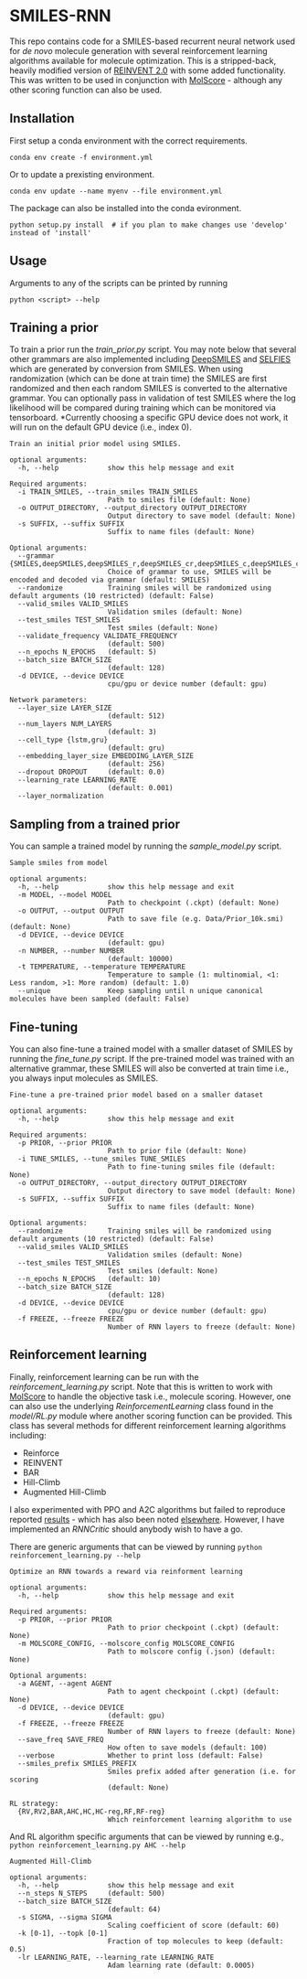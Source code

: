 # SMILES-RNN

This repo contains code for a SMILES-based recurrent neural network used for *de novo* molecule generation with several  reinforcement learning algorithms available for molecule optimization. This is a stripped-back, heavily modified version of [REINVENT 2.0](https://github.com/MolecularAI/Reinvent/tree/reinvent.v.2.0) with some added functionality. This was written to be used in conjunction with [MolScore](www.githttps://github.com/MorganCThomas/MolScore) - although any other scoring function can also be used.

## Installation
First setup a conda environment with the correct requirements.

```
conda env create -f environment.yml
```

Or to update a prexisting environment.

```
conda env update --name myenv --file environment.yml
```

The package can also be installed into the conda evironment.

```
python setup.py install  # if you plan to make changes use 'develop' instead of 'install'
```

## Usage
Arguments to any of the scripts can be printed by running 

```
python <script> --help
```

## Training a prior

To train a prior run the *train_prior.py* script. You may note below that several other grammars are also implemented including [DeepSMILES](https://chemrxiv.org/engage/chemrxiv/article-details/60c73ed6567dfe7e5fec388d) and [SELFIES](https://iopscience.iop.org/article/10.1088/2632-2153/aba947) which are generated by conversion from SMILES. When using randomization (which can be done at train time) the SMILES are first randomized and then each random SMILES is converted to the alternative grammar. You can optionally pass in validation of test SMILES where the log likelihood will be compared during training which can be monitored via tensorboard. *Currently choosing a specific GPU device does not work, it will run on the default GPU device (i.e., index 0).

```
Train an initial prior model using SMILES. 

optional arguments:
  -h, --help            show this help message and exit

Required arguments:
  -i TRAIN_SMILES, --train_smiles TRAIN_SMILES
                        Path to smiles file (default: None)
  -o OUTPUT_DIRECTORY, --output_directory OUTPUT_DIRECTORY
                        Output directory to save model (default: None)
  -s SUFFIX, --suffix SUFFIX
                        Suffix to name files (default: None)

Optional arguments:
  --grammar {SMILES,deepSMILES,deepSMILES_r,deepSMILES_cr,deepSMILES_c,deepSMILES_cb,deepSMILES_b,SELFIES}
                        Choice of grammar to use, SMILES will be encoded and decoded via grammar (default: SMILES)
  --randomize           Training smiles will be randomized using default arguments (10 restricted) (default: False)
  --valid_smiles VALID_SMILES
                        Validation smiles (default: None)
  --test_smiles TEST_SMILES
                        Test smiles (default: None)
  --validate_frequency VALIDATE_FREQUENCY
                        (default: 500)
  --n_epochs N_EPOCHS   (default: 5)
  --batch_size BATCH_SIZE
                        (default: 128)
  -d DEVICE, --device DEVICE
                        cpu/gpu or device number (default: gpu)

Network parameters:
  --layer_size LAYER_SIZE
                        (default: 512)
  --num_layers NUM_LAYERS
                        (default: 3)
  --cell_type {lstm,gru}
                        (default: gru)
  --embedding_layer_size EMBEDDING_LAYER_SIZE
                        (default: 256)
  --dropout DROPOUT     (default: 0.0)
  --learning_rate LEARNING_RATE
                        (default: 0.001)
  --layer_normalization

```

## Sampling from a trained prior

You can sample a trained model by running the *sample_model.py* script.

```
Sample smiles from model

optional arguments:
  -h, --help            show this help message and exit
  -m MODEL, --model MODEL
                        Path to checkpoint (.ckpt) (default: None)
  -o OUTPUT, --output OUTPUT
                        Path to save file (e.g. Data/Prior_10k.smi) (default: None)
  -d DEVICE, --device DEVICE
                        (default: gpu)
  -n NUMBER, --number NUMBER
                        (default: 10000)
  -t TEMPERATURE, --temperature TEMPERATURE
                        Temperature to sample (1: multinomial, <1: Less random, >1: More random) (default: 1.0)
  --unique              Keep sampling until n unique canonical molecules have been sampled (default: False)

```

## Fine-tuning

You can also fine-tune a trained model with a smaller dataset of SMILES by running the *fine_tune.py* script. If the pre-trained model was trained with an alternative grammar, these SMILES will also be converted at train time i.e., you always input molecules as SMILES.

```
Fine-tune a pre-trained prior model based on a smaller dataset

optional arguments:
  -h, --help            show this help message and exit

Required arguments:
  -p PRIOR, --prior PRIOR
                        Path to prior file (default: None)
  -i TUNE_SMILES, --tune_smiles TUNE_SMILES
                        Path to fine-tuning smiles file (default: None)
  -o OUTPUT_DIRECTORY, --output_directory OUTPUT_DIRECTORY
                        Output directory to save model (default: None)
  -s SUFFIX, --suffix SUFFIX
                        Suffix to name files (default: None)

Optional arguments:
  --randomize           Training smiles will be randomized using default arguments (10 restricted) (default: False)
  --valid_smiles VALID_SMILES
                        Validation smiles (default: None)
  --test_smiles TEST_SMILES
                        Test smiles (default: None)
  --n_epochs N_EPOCHS   (default: 10)
  --batch_size BATCH_SIZE
                        (default: 128)
  -d DEVICE, --device DEVICE
                        cpu/gpu or device number (default: gpu)
  -f FREEZE, --freeze FREEZE
                        Number of RNN layers to freeze (default: None)
```

## Reinforcement learning

Finally, reinforcement learning can be run with the *reinforcement_learning.py* script. Note that this is written to work with [MolScore]() to handle the objective task i.e., molecule scoring. However, one can also use the underlying *ReinforcementLearning* class found in the *model/RL.py* module where another scoring function can be provided. This class has several methods for different reinforcement learning algorithms including:
- Reinforce
- REINVENT
- BAR
- Hill-Climb
- Augmented Hill-Climb

I also experimented with PPO and A2C algorithms but failed to reproduce reported [results](https://openreview.net/forum?id=Bk0xiI1Dz) - which has also been noted [elsewhere](https://github.com/BenevolentAI/guacamol_baselines/issues/6). However, I have implemented an *RNNCritic*  should anybody wish to have a go.

There are generic arguments that can be viewed by running `python reinforcement_learning.py --help`

```
Optimize an RNN towards a reward via reinforment learning

optional arguments:
  -h, --help            show this help message and exit

Required arguments:
  -p PRIOR, --prior PRIOR
                        Path to prior checkpoint (.ckpt) (default: None)
  -m MOLSCORE_CONFIG, --molscore_config MOLSCORE_CONFIG
                        Path to molscore config (.json) (default: None)

Optional arguments:
  -a AGENT, --agent AGENT
                        Path to agent checkpoint (.ckpt) (default: None)
  -d DEVICE, --device DEVICE
                        (default: gpu)
  -f FREEZE, --freeze FREEZE
                        Number of RNN layers to freeze (default: None)
  --save_freq SAVE_FREQ
                        How often to save models (default: 100)
  --verbose             Whether to print loss (default: False)
  --smiles_prefix SMILES_PREFIX
                        Smiles prefix added after generation (i.e. for scoring
                        (default: None)

RL strategy:
  {RV,RV2,BAR,AHC,HC,HC-reg,RF,RF-reg}
                        Which reinforcement learning algorithm to use
```

And RL algorithm specific arguments that can be viewed by running e.g., `python reinforcement_learning.py AHC --help`

```
Augmented Hill-Climb

optional arguments:
  -h, --help            show this help message and exit
  --n_steps N_STEPS     (default: 500)
  --batch_size BATCH_SIZE
                        (default: 64)
  -s SIGMA, --sigma SIGMA
                        Scaling coefficient of score (default: 60)
  -k [0-1], --topk [0-1]
                        Fraction of top molecules to keep (default: 0.5)
  -lr LEARNING_RATE, --learning_rate LEARNING_RATE
                        Adam learning rate (default: 0.0005)
```